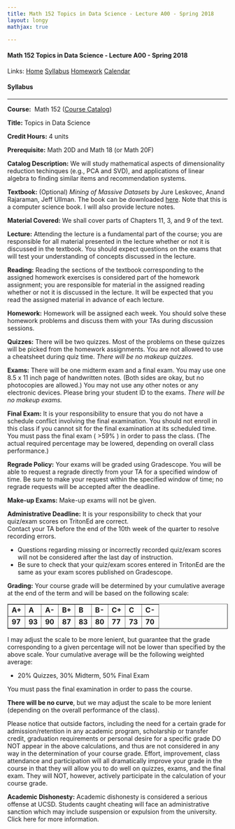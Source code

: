 ```yaml
---
title: Math 152 Topics in Data Science - Lecture A00 - Spring 2018  
layout: longy
mathjax: true  

---
```

#### Math 152 Topics in Data Science - Lecture A00 - Spring 2018  
  Links: [Home][math152Home]    [Syllabus][math152Syl]    [Homework][math152HW]    [Calendar][math152Cal]
    
   [math152Home]:http://thanghuynh.org/teaching/math152_s18.html
   [math152Syl]:http://thanghuynh.org/teaching/math152_syllabus.html  
   [math152HW]:http://thanghuynh.org/teaching/math152_hw.html  
   [math152Cal]:http://thanghuynh.org/teaching/math152_s18_cal.html  


#### Syllabus
---

**Course:**  Math 152  ([Course Catalog][courseCat])  

[courseCat]:http://www.ucsd.edu/catalog/courses/MATH.html#math152

**Title:** Topics in Data Science

**Credit Hours:** 4 units

**Prerequisite:** Math 20D and Math 18 (or Math 20F)

**Catalog Description:** We will study mathematical aspects of dimensionality reduction techinques (e.g., PCA and SVD), and applications of linear algebra to finding similar items and recommendation systems. 

**Textbook:** (Optional) *Mining of Massive Datasets* by Jure Leskovec, Anand Rajaraman, Jeff Ullman. The book can be downloaded
[here][mmds]. Note that this is a computer science book. I will also provide lecture notes.

[mmds]:http://www.mmds.org/

**Material Covered:**  We shall cover parts of Chapters 11, 3, and 9 of the text.  

**Lecture:** Attending the lecture is a fundamental part of the course; you are responsible for all material presented in the lecture whether or not it is discussed in the textbook. You should expect questions on the exams that will test your understanding of concepts discussed in the lecture.

**Reading:** Reading the sections of the textbook corresponding to the assigned homework exercises is considered part of the homework assignment; you are responsible for material in the assigned reading whether or not it is discussed in the lecture. It will be expected that you read the assigned material in advance of each lecture.  

**Homework:** Homework will be assigned each week. You should solve these homework problems and discuss them with your TAs
during discussion sessions. 

**Quizzes:** There will be two quizzes. Most of the problems on these quizzes will be picked from the homework assignments.
You are not allowed to use a cheatsheet during quiz time. *There will be no makeup quizzes.*

**Exams:** There will be one midterm exam and a final exam. You may use one 8.5 x 11 inch page of handwritten notes. 
(Both sides are okay, but no photocopies are allowed.) You may not use any other notes or any electronic devices. 
Please bring your student ID to the exams. *There will be no makeup exams.*

**Final Exam:** It is your responsibility to ensure that you do not have a schedule conflict involving the final examination.
You should not enroll in this class if you cannot sit for the final examination at its scheduled time. 
You must pass the final exam ( >59% ) in order to pass the class. (The actual required percentage may be lowered, 
depending on overall class performance.)

**Regrade Policy:** Your exams will be graded using Gradescope. You will be able to request a regrade directly from 
your TA for a specified window of time.  Be sure to make your request within the specified window of time; no 
regrade requests will be accepted after the deadline.

**Make-up Exams:**  Make-up exams will not be given. 

**Administrative Deadline:**  It is your responsibility to check that your quiz/exam scores on TritonEd are correct.  
Contact your TA before the end of the 10th week of the quarter to resolve recording errors.  

  * Questions regarding missing or incorrectly recorded quiz/exam scores will not be considered after the last day of instruction.
  * Be sure to check that your quiz/exam scores entered in TritonEd are the same as your exam scores published on Gradescope.


**Grading:** Your course grade will be determined by your cumulative average at the end of the term and 
will be based on the following scale:  

<center>        
<table class="grades" border="1" cellspacing="0" cellpadding="0">
<tbody>
<tr>
<td><b>A+</b></td>
<td><b>A</b></td>
<td><b>A-</b></td>
<td><b>B+</b></td>
<td><b>B</b></td>
<td><b>B-</b></td>
<td><b>C+</b></td>
<td><b>C</b></td>
<td><b>C-</b></td>
</tr>
<tr>
<td><b>97</b></td>
<td><b>93</b></td>
<td><b>90</b></td>
<td><b>87</b></td>
<td><b>83</b></td>
<td><b>80</b></td>
<td><b>77</b></td>
<td><b>73</b></td>
<td><b>70</b></td>
</tr>
</tbody>
</table>
</center>



I may adjust the scale to be more lenient, but guarantee that the grade corresponding to a given percentage will not be lower than specified by the above scale. Your cumulative average will be the following weighted average:  

* 20% Quizzes,  30% Midterm, 50% Final Exam

You must pass the final examination in order to pass the course. 

**There will be no curve**, but we may adjust the scale to be more lenient (depending on the overall performance of the class). 

Please notice that outside factors, including the need for a certain grade for admission/retention in any academic 
program, scholarship or transfer credit, graduation requirements or personal desire for a specific grade DO NOT appear 
in the above calculations, and thus are not considered in any way in the determination of your course grade. 
Effort, improvement, class attendance and participation will all dramatically improve your grade in the course in 
that they will allow you to do well on quizzes, exams, and the final exam. They will NOT, however, actively participate 
in the calculation of your course grade. 

**Academic Dishonesty:** Academic dishonesty is considered a serious offense at UCSD. Students caught cheating will face an administrative sanction which may include suspension or expulsion from the university. Click here for more information.
